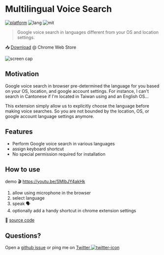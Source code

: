 # Multilingual Voice Search

[![platform]][chrome-store] ![lang] ![mit]

> Google voice search in languages different from your OS and location settings.

📥 [Download][chrome-store] @ Chrome Web Store

![screen cap][screen]

[mit]: https://img.shields.io/github/license/hoishing/multilingual-voice-search
[platform]: https://img.shields.io/badge/platform-chrome-red
[lang]: https://img.shields.io/badge/lang-javascript-yellow

## Motivation

Google voice search in browser pre-determined the language for you based on your OS, location, and google account settings. For instance, I can't search in Cantonese if I'm located in Taiwan using and an English OS...

This extension simply allow us to explicitly choose the language before making voice searches. So you are not bounded by the location, OS, or google account language settings anymore.

## Features

- Perform Google voice search in various languages
- assign keyboard shortcut
- No special permission required for installation

## How to use

demo 🎬 https://youtu.be/SMIbJY4akHk

1. allow using microphone in the browser
1. select language
1. speak 🗣️
1. optionally add a handy shortcut in chrome extension settings

🔗 [source code](https://github.com/hoishing/multilingual-voice-search)

## Questions?

Open a [github issue] or ping me on [Twitter ![twitter-icon]][Twitter]

[github issue]: https://github.com/hoishing/multilingual-voice-search/issues
[Twitter]: https://twitter.com/intent/tweet?text=https://github.com/hoishing/multilingual-voice-search/%20%0D@hoishing
[twitter-icon]: https://api.iconify.design/logos/twitter.svg?width=20
[chrome-store]: https://chrome.google.com/webstore/detail/multilingual-voice-search/ecfkiahgkikgihfhkmpggilephnaaidm
[screen]: https://lh3.googleusercontent.com/VdgcWwW9CXN3hHLVnx0tbRlIHz7_OD5Hjto4edXPdV1ynoHZLGxyT81u1FAs8kgBDu1Kttj-qihai6HYfDZXVO2X=w640-h400-e365-rj-sc0x00ffffff
